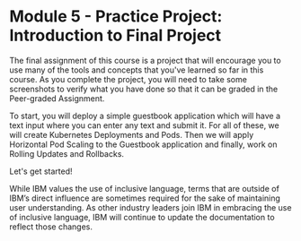 # Module 5 - Practice Project: Introduction to Final Project

The final assignment of this course is a project that will encourage you to use many of the tools and concepts that you've learned so far in this course. As you complete the project, you will need to take some screenshots to verify what you have done so that it can be graded in the Peer-graded Assignment. 

To start, you will deploy a simple guestbook application which will have a text input where you can enter any text and submit it. For all of these, we will create Kubernetes Deployments and Pods. Then we will apply Horizontal Pod Scaling to the Guestbook application and finally, work on Rolling Updates and Rollbacks.

Let's get started!

While IBM values the use of inclusive language, terms that are outside of IBM’s direct influence are sometimes required for the sake of maintaining user understanding. As other industry leaders join IBM in embracing the use of inclusive language, IBM will continue to update the documentation to reflect those changes.

